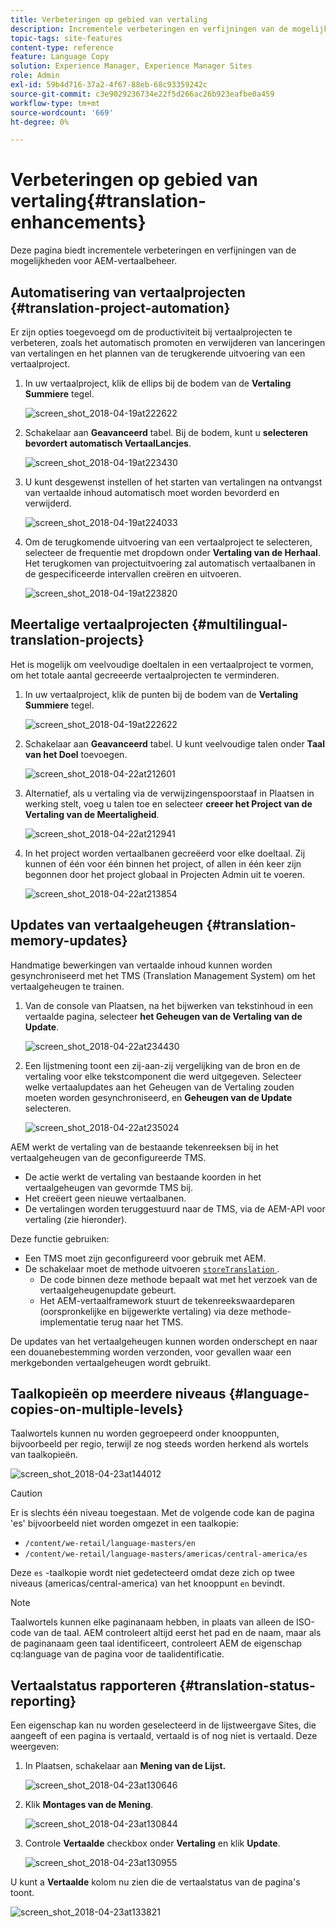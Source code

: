 ```yaml
---
title: Verbeteringen op gebied van vertaling
description: Incrementele verbeteringen en verfijningen van de mogelijkheden voor vertaalbeheer van AEM.
topic-tags: site-features
content-type: reference
feature: Language Copy
solution: Experience Manager, Experience Manager Sites
role: Admin
exl-id: 59b4d716-37a2-4f67-88eb-68c93359242c
source-git-commit: c3e9029236734e22f5d266ac26b923eafbe0a459
workflow-type: tm+mt
source-wordcount: '669'
ht-degree: 0%

---
```


# Verbeteringen op gebied van vertaling{#translation-enhancements}

Deze pagina biedt incrementele verbeteringen en verfijningen van de mogelijkheden voor AEM-vertaalbeheer.

## Automatisering van vertaalprojecten {#translation-project-automation}

Er zijn opties toegevoegd om de productiviteit bij vertaalprojecten te verbeteren, zoals het automatisch promoten en verwijderen van lanceringen van vertalingen en het plannen van de terugkerende uitvoering van een vertaalproject.

1. In uw vertaalproject, klik de ellips bij de bodem van de **Vertaling Summiere** tegel.

   ![ screen_shot_2018-04-19at222622 ](assets/screen_shot_2018-04-19at222622.jpg)

1. Schakelaar aan **Geavanceerd** tabel. Bij de bodem, kunt u **selecteren bevordert automatisch VertaalLancjes**.

   ![ screen_shot_2018-04-19at223430 ](assets/screen_shot_2018-04-19at223430.jpg)

1. U kunt desgewenst instellen of het starten van vertalingen na ontvangst van vertaalde inhoud automatisch moet worden bevorderd en verwijderd.

   ![ screen_shot_2018-04-19at224033 ](assets/screen_shot_2018-04-19at224033.jpg)

1. Om de terugkomende uitvoering van een vertaalproject te selecteren, selecteer de frequentie met dropdown onder **Vertaling van de Herhaal**. Het terugkomen van projectuitvoering zal automatisch vertaalbanen in de gespecificeerde intervallen creëren en uitvoeren.

   ![ screen_shot_2018-04-19at223820 ](assets/screen_shot_2018-04-19at223820.jpg)

## Meertalige vertaalprojecten {#multilingual-translation-projects}

Het is mogelijk om veelvoudige doeltalen in een vertaalproject te vormen, om het totale aantal gecreeerde vertaalprojecten te verminderen.

1. In uw vertaalproject, klik de punten bij de bodem van de **Vertaling Summiere** tegel.

   ![ screen_shot_2018-04-19at222622 ](assets/screen_shot_2018-04-19at222622.jpg)

1. Schakelaar aan **Geavanceerd** tabel. U kunt veelvoudige talen onder **Taal van het Doel** toevoegen.

   ![ screen_shot_2018-04-22at212601 ](assets/screen_shot_2018-04-22at212601.jpg)

1. Alternatief, als u vertaling via de verwijzingenspoorstaaf in Plaatsen in werking stelt, voeg u talen toe en selecteer **creeer het Project van de Vertaling van de Meertaligheid**.

   ![ screen_shot_2018-04-22at212941 ](assets/screen_shot_2018-04-22at212941.jpg)

1. In het project worden vertaalbanen gecreëerd voor elke doeltaal. Zij kunnen of één voor één binnen het project, of allen in één keer zijn begonnen door het project globaal in Projecten Admin uit te voeren.

   ![ screen_shot_2018-04-22at213854 ](assets/screen_shot_2018-04-22at213854.jpg)

## Updates van vertaalgeheugen {#translation-memory-updates}

Handmatige bewerkingen van vertaalde inhoud kunnen worden gesynchroniseerd met het TMS (Translation Management System) om het vertaalgeheugen te trainen.

1. Van de console van Plaatsen, na het bijwerken van tekstinhoud in een vertaalde pagina, selecteer **het Geheugen van de Vertaling van de Update**.

   ![ screen_shot_2018-04-22at234430 ](assets/screen_shot_2018-04-22at234430.jpg)

1. Een lijstmening toont een zij-aan-zij vergelijking van de bron en de vertaling voor elke tekstcomponent die werd uitgegeven. Selecteer welke vertaalupdates aan het Geheugen van de Vertaling zouden moeten worden gesynchroniseerd, en **Geheugen van de Update** selecteren.

   ![ screen_shot_2018-04-22at235024 ](assets/screen_shot_2018-04-22at235024.jpg)

AEM werkt de vertaling van de bestaande tekenreeksen bij in het vertaalgeheugen van de geconfigureerde TMS.

* De actie werkt de vertaling van bestaande koorden in het vertaalgeheugen van gevormde TMS bij.
* Het creëert geen nieuwe vertaalbanen.
* De vertalingen worden teruggestuurd naar de TMS, via de AEM-API voor vertaling (zie hieronder).

Deze functie gebruiken:

* Een TMS moet zijn geconfigureerd voor gebruik met AEM.
* De schakelaar moet de methode uitvoeren [`storeTranslation` ](https://developer.adobe.com/experience-manager/reference-materials/cloud-service/javadoc/com/adobe/granite/translation/api/TranslationService.html).
   * De code binnen deze methode bepaalt wat met het verzoek van de vertaalgeheugenupdate gebeurt.
   * Het AEM-vertaalframework stuurt de tekenreekswaardeparen (oorspronkelijke en bijgewerkte vertaling) via deze methode-implementatie terug naar het TMS.

De updates van het vertaalgeheugen kunnen worden onderschept en naar een douanebestemming worden verzonden, voor gevallen waar een merkgebonden vertaalgeheugen wordt gebruikt.

## Taalkopieën op meerdere niveaus {#language-copies-on-multiple-levels}

Taalwortels kunnen nu worden gegroepeerd onder knooppunten, bijvoorbeeld per regio, terwijl ze nog steeds worden herkend als wortels van taalkopieën.

![ screen_shot_2018-04-23at144012 ](assets/screen_shot_2018-04-23at144012.jpg)

>[!CAUTION]
>
>Er is slechts één niveau toegestaan. Met de volgende code kan de pagina &#39;es&#39; bijvoorbeeld niet worden omgezet in een taalkopie:
>
>* `/content/we-retail/language-masters/en`
>* `/content/we-retail/language-masters/americas/central-america/es`
>
>Deze `es` -taalkopie wordt niet gedetecteerd omdat deze zich op twee niveaus (americas/central-america) van het knooppunt `en` bevindt.

>[!NOTE]
>
>Taalwortels kunnen elke paginanaam hebben, in plaats van alleen de ISO-code van de taal. AEM controleert altijd eerst het pad en de naam, maar als de paginanaam geen taal identificeert, controleert AEM de eigenschap cq:language van de pagina voor de taalidentificatie.

## Vertaalstatus rapporteren {#translation-status-reporting}

Een eigenschap kan nu worden geselecteerd in de lijstweergave Sites, die aangeeft of een pagina is vertaald, vertaald is of nog niet is vertaald. Deze weergeven:

1. In Plaatsen, schakelaar aan **Mening van de Lijst.**

   ![ screen_shot_2018-04-23at130646 ](assets/screen_shot_2018-04-23at130646.jpg)

1. Klik **Montages van de Mening**.

   ![ screen_shot_2018-04-23at130844 ](assets/screen_shot_2018-04-23at130844.jpg)

1. Controle **Vertaalde** checkbox onder **Vertaling** en klik **Update**.

   ![ screen_shot_2018-04-23at130955 ](assets/screen_shot_2018-04-23at130955.jpg)

U kunt a **Vertaalde** kolom nu zien die de vertaalstatus van de pagina&#39;s toont.

![ screen_shot_2018-04-23at133821 ](assets/screen_shot_2018-04-23at133821.jpg)
